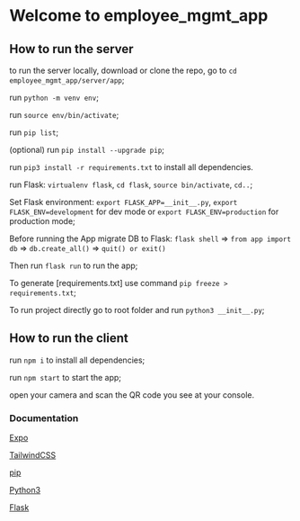 # Welcome to employee_mgmt_app

## How to run the server

to run the server locally, download or clone the repo, go to `cd employee_mgmt_app/server/app`;

run `python -m venv env`;

run `source env/bin/activate`;

run `pip list`;

(optional) run `pip install --upgrade pip`;

run `pip3 install -r requirements.txt` to install all dependencies.

run Flask: `virtualenv flask`, `cd flask`, `source bin/activate`, `cd..`;

Set Flask environment: `export FLASK_APP=__init__.py`, `export FLASK_ENV=development` for dev mode or `export FLASK_ENV=production` for production mode;

Before running the App migrate DB to Flask: `flask shell` => `from app import db` => `db.create_all()` => `quit() or exit()`

Then run `flask run` to run the app;

To generate [requirements.txt] use command `pip freeze > requirements.txt`;

To run project directly go to root folder and run `python3 __init__.py`;

## How to run the client

run `npm i` to install all dependencies;

run `npm start` to start the app;

open your camera and scan the QR code you see at your console.

### Documentation

[Expo](https://docs.expo.dev/)

[TailwindCSS](https://www.nativewind.dev/quick-starts/expo)

[pip](https://pypi.org/project/pip/)

[Python3](https://www.python.org/downloads/)

[Flask](https://flask.palletsprojects.com/en/2.0.x/installation/)